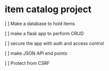 # item catalog project

[ ] Make a database to hold items

[ ] make a flask app to perform CRUD

[ ] secure the app with auth and access control

[ ] make JSON API end points

[ ] Protect from CSRF
